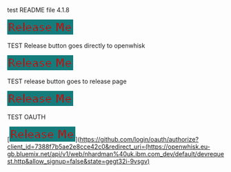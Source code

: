 
test README file 4.1.8

[![Release](ReleaseButton.png)](https://openwhisk.eu-gb.bluemix.net/api/v1/web/nhardman%40uk.ibm.com_dev/default/returnredirect.http)


TEST Release button goes directly to openwhisk

[![Release](ReleaseButton.png)](https://openwhisk.eu-gb.bluemix.net/api/v1/web/nhardman%40uk.ibm.com_dev/default/devrequest.http)


TEST release button goes to release page

[![Release](ReleaseButton.png)](https://openwhisk.eu-gb.bluemix.net/api/v1/web/nhardman%40uk.ibm.com_dev/default/github_login.http)


TEST OAUTH

[![Release](ReleaseButton.png)](https://github.com/login/oauth/authorize?client_id=7388f7b5ae2e8cce42c0&redirect_uri=(https://openwhisk.eu-gb.bluemix.net/api/v1/web/nhardman%40uk.ibm.com_dev/default/devrequest.http&allow_signup=false&state=gegt32i-9vsgv)




